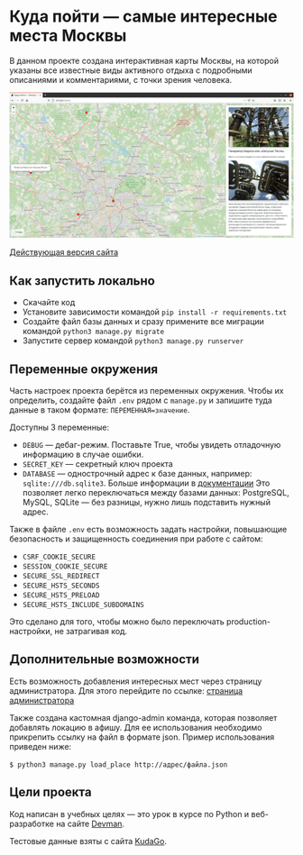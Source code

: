 # Куда пойти — самые интересные места Москвы

В данном проекте создана интерактивная карты Москвы, на которой указаны все известные 
виды активного отдыха с подробными описаниями и комментариями, с точки зрения человека. 

![Image alt](https://github.com/Fiskless/where-to-go/blob/main/.gitbook/assets/home_page.png)

[Действующая версия сайта](https://fiskless.pythonanywhere.com/)


## Как запустить локально

- Скачайте код
- Установите зависимости командой `pip install -r requirements.txt`
- Создайте файл базы данных и сразу примените все миграции командой `python3 manage.py migrate`
- Запустите сервер командой `python3 manage.py runserver`


## Переменные окружения

Часть настроек проекта берётся из переменных окружения. Чтобы их определить, создайте файл `.env` рядом с `manage.py` и запишите туда данные в таком формате: `ПЕРЕМЕННАЯ=значение`.

Доступны 3 переменные:
- `DEBUG` — дебаг-режим. Поставьте True, чтобы увидеть отладочную информацию в случае ошибки.
- `SECRET_KEY` — секретный ключ проекта
- `DATABASE` — однострочный адрес к базе данных, например: `sqlite:///db.sqlite3`. Больше информации в [документации](https://github.com/jacobian/dj-database-url)
Это позволяет легко переключаться между базами данных: PostgreSQL, MySQL, SQLite — без разницы, нужно лишь подставить нужный адрес.


Также в файле `.env` есть возможность задать настройки, повышающие безопасность и защищенность соединения при работе с сайтом:
- `CSRF_COOKIE_SECURE` 
- `SESSION_COOKIE_SECURE` 
- `SECURE_SSL_REDIRECT` 
- `SECURE_HSTS_SECONDS` 
- `SECURE_HSTS_PRELOAD` 
- `SECURE_HSTS_INCLUDE_SUBDOMAINS` 

Это сделано для того, чтобы можно было переключать production-настройки, не затрагивая код. 


## Дополнительные возможности

Есть возможность добавления интересных мест через страницу администратора. Для этого перейдите по ссылке: 
[страница администратора](https://fiskless.pythonanywhere.com/admin/)

Также создана кастомная django-admin команда, которая позволяет добавлять локацию  в афишу. Для ее использования необходимо прикрепить ссылку на файл в формате json. Пример использования приведен ниже:

`$ python3 manage.py load_place http://адрес/файла.json`

## Цели проекта

Код написан в учебных целях — это урок в курсе по Python и веб-разработке на сайте [Devman](https://dvmn.org).

Тестовые данные взяты с сайта [KudaGo](https://kudago.com).

